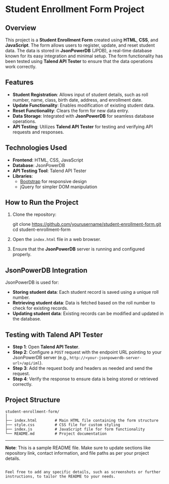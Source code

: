 # Student Enrollment Form Project

## Overview
This project is a **Student Enrollment Form** created using **HTML**, **CSS**, and **JavaScript**. The form allows users to register, update, and reset student data. The data is stored in **JsonPowerDB** (JPDB), a real-time database known for its easy integration and minimal setup. The form functionality has been tested using **Talend API Tester** to ensure that the data operations work correctly.

## Features
- **Student Registration**: Allows input of student details, such as roll number, name, class, birth date, address, and enrollment date.
- **Update Functionality**: Enables modification of existing student data.
- **Reset Functionality**: Clears the form for new data entry.
- **Data Storage**: Integrated with **JsonPowerDB** for seamless database operations.
- **API Testing**: Utilizes **Talend API Tester** for testing and verifying API requests and responses.

## Technologies Used
- **Frontend**: HTML, CSS, JavaScript
- **Database**: JsonPowerDB
- **API Testing Tool**: Talend API Tester
- **Libraries**:
  - [Bootstrap](https://getbootstrap.com) for responsive design
  - jQuery for simpler DOM manipulation

## How to Run the Project
1. Clone the repository:

   git clone https://github.com/yourusername/student-enrollment-form.git
   cd student-enrollment-form
   

2. Open the `index.html` file in a web browser.

3. Ensure that the **JsonPowerDB** server is running and configured properly.

## JsonPowerDB Integration
JsonPowerDB is used for:
- **Storing student data**: Each student record is saved using a unique roll number.
- **Retrieving student data**: Data is fetched based on the roll number to check for existing records.
- **Updating student data**: Existing records can be modified and updated in the database.

## Testing with Talend API Tester
- **Step 1**: Open **Talend API Tester**.
- **Step 2**: Configure a `POST` request with the endpoint URL pointing to your JsonPowerDB server (e.g., `http://<your-jsonpowerdb-server-url>/api/iml`).
- **Step 3**: Add the request body and headers as needed and send the request.
- **Step 4**: Verify the response to ensure data is being stored or retrieved correctly.

## Project Structure
```
student-enrollment-form/
│
├── index.html        # Main HTML file containing the form structure
├── style.css         # CSS file for custom styling
├── index.js          # JavaScript file for form functionality
└── README.md         # Project documentation
```


---

**Note**: This is a sample README file. Make sure to update sections like repository link, contact information, and file paths as per your project details.
```

Feel free to add any specific details, such as screenshots or further instructions, to tailor the README to your needs.
